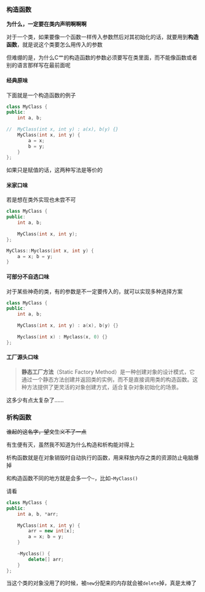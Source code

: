 ### 构造函数
**为什么，一定要在类内声明啊啊啊**

对于一个类，如果要像一个函数一样传入参数然后对其初始化的话，就要用到**构造函数**，就是说这个类要怎么用传入的参数

但难绷的是，为什么C艹的构造函数的参数必须要写在类里面，而不能像函数或者别的语言那样写在最前面呢

#### 经典原味
下面就是一个构造函数的例子
```C++
class MyClass {
public:
    int a, b;
	
//  MyClass(int x, int y) : a(x), b(y) {} 
    MyClass(int x, int y) {
        a = x;
        b = y;
    }
};
```
如果只是赋值的话，这两种写法是等价的

#### 米家口味
若是想在类外实现也未尝不可
```C++
class MyClass {
public:
    int a, b;
    
    MyClass(int x, int y);
};

MyClass::Myclass(int x, int y) {
    a = x; b = y;
}

```

#### 可部分不自选口味
对于某些神奇的类，有的参数是不一定要传入的，就可以实现多种选择方案
```C++
class MyClass {
public:
    int a, b;
    
    MyClass(int x, int y) : a(x), b(y) {}
    
    Myclass(int x) : Myclass(x, 0) {}
};
```

#### 工厂源头口味
>**静态工厂方法**（Static Factory Method）是一种创建对象的设计模式，它通过一个静态方法创建并返回类的实例，而不是直接调用类的构造函数。这种方法提供了更灵活的对象创建方式，适合复杂对象初始化的场景。

这多少有点太复杂了……
### 析构函数
~~谁起的这名字，望文生义不了一点~~

有生便有灭，虽然我不知道为什么构造和析构能对得上

析构函数就是在对象销毁时自动执行的函数，用来释放内存之类的资源防止电脑爆掉

和构造函数不同的地方就是会多一个`~`，比如`~MyClass()`

请看
```C++
class MyClass {
public:
    int a, b, *arr;
    
    MyClass(int x, int y) {
        arr = new int[x];
        a = x; b = y;
    }
    
    ~Myclass() {
        delete[] arr;
    }
};
```

当这个类的对象没用了的时候，被`new`分配来的内存就会被`delete`掉，真是太棒了